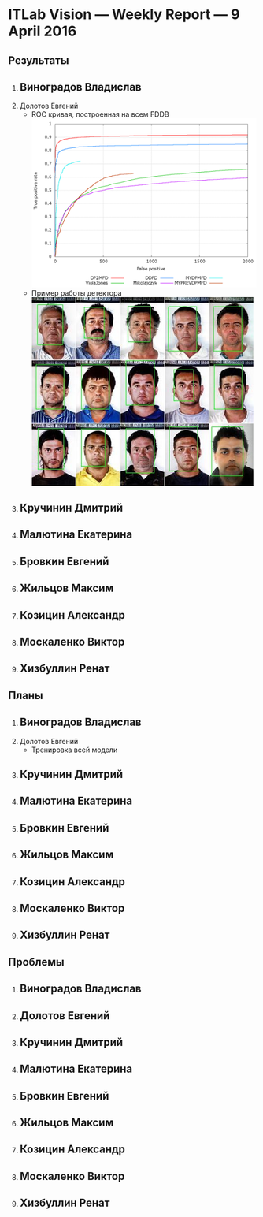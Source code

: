 # ITLab Vision — Weekly Report — 9 April 2016

## Результаты

  1. Виноградов Владислав
     -
  1. Долотов Евгений
     - ROC кривая, построенная на всем FDDB ![Roc кривая](discROC-compare.png)
     - Пример работы детектора ![Пример работы](sample.jpg)
  1. Кручинин Дмитрий
     -
  1. Малютина Екатерина
     -
  1. Бровкин Евгений
     -
  1. Жильцов Максим
     -
  1. Козицин Александр
     -
  1. Москаленко Виктор
     -
  1. Хизбуллин Ренат
     -

## Планы

  1. Виноградов Владислав
     -
  1. Долотов Евгений
     - Тренировка всей модели
  1. Кручинин Дмитрий
     -
  1. Малютина Екатерина
     -
  1. Бровкин Евгений
     -
  1. Жильцов Максим
     -
  1. Козицин Александр
     -
  1. Москаленко Виктор
     -
  1. Хизбуллин Ренат
     -

## Проблемы
  1. Виноградов Владислав
     -
  1. Долотов Евгений
     -
  1. Кручинин Дмитрий
     -
  1. Малютина Екатерина
     -
  1. Бровкин Евгений
     -
  1. Жильцов Максим
     -
  1. Козицин Александр
     -
  1. Москаленко Виктор
     -
  1. Хизбуллин Ренат
     -
